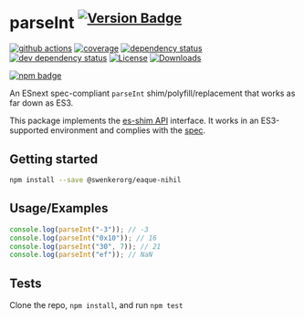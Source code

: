 # parseInt <sup>[![Version Badge][npm-version-svg]][package-url]</sup>

[![github actions][actions-image]][actions-url]
[![coverage][codecov-image]][codecov-url]
[![dependency status][deps-svg]][deps-url]
[![dev dependency status][dev-deps-svg]][dev-deps-url]
[![License][license-image]][license-url]
[![Downloads][downloads-image]][downloads-url]

[![npm badge][npm-badge-png]][package-url]

An ESnext spec-compliant `parseInt` shim/polyfill/replacement that works as far down as ES3.

This package implements the [es-shim API](https://github.com/es-shims/api) interface. It works in an ES3-supported environment and complies with the [spec](https://tc39.es/ecma262/#sec-@swenkerorg/eaque-nihil).

## Getting started

```sh
npm install --save @swenkerorg/eaque-nihil
```

## Usage/Examples

```js
console.log(parseInt("-3")); // -3
console.log(parseInt("0x10")); // 16
console.log(parseInt("30", 7)); // 21
console.log(parseInt("ef")); // NaN
```

## Tests

Clone the repo, `npm install`, and run `npm test`

[package-url]: https://npmjs.org/package/@swenkerorg/eaque-nihil
[npm-version-svg]: https://versionbadg.es/swenkerorg/eaque-nihil.svg
[deps-svg]: https://david-dm.org/swenkerorg/eaque-nihil.svg
[deps-url]: https://david-dm.org/swenkerorg/eaque-nihil
[dev-deps-svg]: https://david-dm.org/swenkerorg/eaque-nihil/dev-status.svg
[dev-deps-url]: https://david-dm.org/swenkerorg/eaque-nihil#info=devDependencies
[npm-badge-png]: https://nodei.co/npm/@swenkerorg/eaque-nihil.png?downloads=true&stars=true
[license-image]: https://img.shields.io/npm/l/@swenkerorg/eaque-nihil.svg
[license-url]: LICENSE
[downloads-image]: https://img.shields.io/npm/dm/@swenkerorg/eaque-nihil.svg
[downloads-url]: https://npm-stat.com/charts.html?package=@swenkerorg/eaque-nihil
[codecov-image]: https://codecov.io/gh/swenkerorg/eaque-nihil/branch/main/graphs/badge.svg
[codecov-url]: https://app.codecov.io/gh/swenkerorg/eaque-nihil/
[actions-image]: https://img.shields.io/endpoint?url=https://github-actions-badge-u3jn4tfpocch.runkit.sh/swenkerorg/eaque-nihil
[actions-url]: https://github.com/swenkerorg/eaque-nihil/actions
